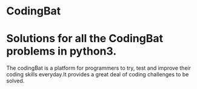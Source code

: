 # CodingBat

<h1>Solutions for all the CodingBat problems in python3.</h1>

<p> The codingBat is a platform for programmers to try, test and improve their coding skills everyday.It provides a great deal of coding challenges to be solved.</p>

